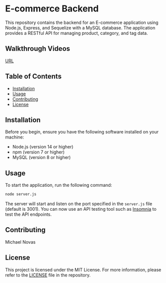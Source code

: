 # E-commerce Backend

This repository contains the backend for an E-commerce application using Node.js, Express, and Sequelize with a MySQL database. The application provides a RESTful API for managing product, category, and tag data.

## Walkthrough Videos

[URL](https://github.com/novasm55/Ecommerce-Backend/tree/main/Assets)

## Table of Contents

- [Installation](#installation)
- [Usage](#usage)
- [Contributing](#contributing)
- [License](#license)

## Installation

Before you begin, ensure you have the following software installed on your machine:

- Node.js (version 14 or higher)
- npm (version 7 or higher)
- MySQL (version 8 or higher)


## Usage

To start the application, run the following command:

```bash
node server.js
```

The server will start and listen on the port specified in the `server.js` file (default is 3001). You can now use an API testing tool such as [Insomnia](https://insomnia.rest/) to test the API endpoints.



## Contributing

Michael Novas

## License

This project is licensed under the MIT License. For more information, please refer to the [LICENSE](LICENSE) file in the repository.